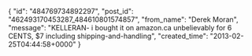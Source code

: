  {
   "id": "484769734892297",
   "post_id": "462493170453287_484610801574857",
   "from_name": "Derek Moran",
   "message": "KELLERAN- i bought it on amazon.ca unbelievably for 6 CENTS, $7 including shipping-and-handling",
   "created_time": "2013-02-25T04:44:58+0000"
 }

